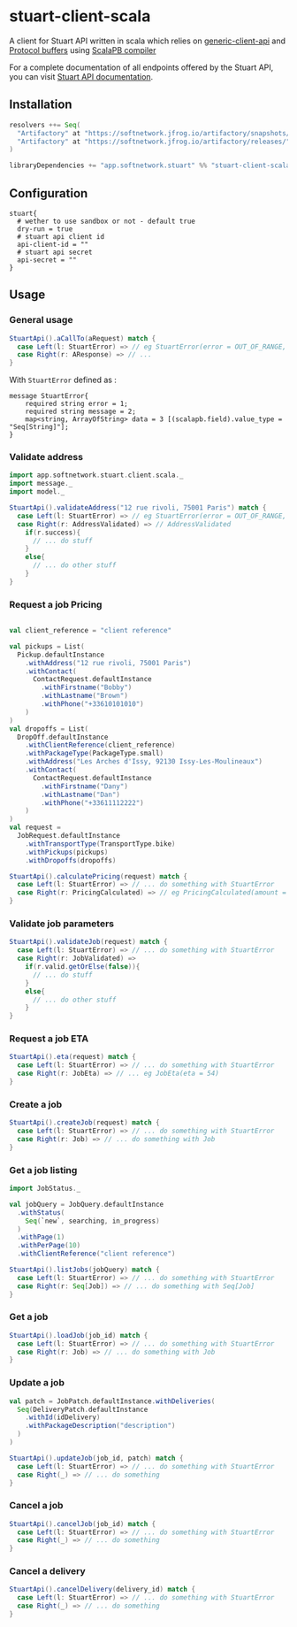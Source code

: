 # stuart-client-scala

A client for Stuart API written in scala which relies on [generic-client-api](https://github.com/fupelaqu/generic-client-api) and [Protocol buffers](https://developers.google.com/protocol-buffers/) using [ScalaPB compiler](https://scalapb.github.io/)

For a complete documentation of all endpoints offered by the Stuart API, you can visit [Stuart API documentation](https://stuart.api-docs.io).

## Installation

```scala
resolvers ++= Seq(
  "Artifactory" at "https://softnetwork.jfrog.io/artifactory/snapshots/",
  "Artifactory" at "https://softnetwork.jfrog.io/artifactory/releases/"
)

libraryDependencies += "app.softnetwork.stuart" %% "stuart-client-scala" % "0.1-SNAPSHOT"
```

## Configuration

```
stuart{
  # wether to use sandbox or not - default true
  dry-run = true
  # stuart api client id
  api-client-id = ""
  # stuart api secret
  api-secret = ""
}
```

## Usage

### General usage

```scala
StuartApi().aCallTo(aRequest) match {
  case Left(l: StuartError) => // eg StuartError(error = OUT_OF_RANGE, message = This location is out of range, data = Map())
  case Right(r: AResponse) => // ...
}
```

With `StuartError` defined as :

```
message StuartError{
    required string error = 1;
    required string message = 2;
    map<string, ArrayOfString> data = 3 [(scalapb.field).value_type = "Seq[String]"];
}
```

### Validate address

```scala
import app.softnetwork.stuart.client.scala._
import message._
import model._

StuartApi().validateAddress("12 rue rivoli, 75001 Paris") match {
  case Left(l: StuartError) => // eg StuartError(error = OUT_OF_RANGE, message = This location is out of range, data = Map())
  case Right(r: AddressValidated) => // AddressValidated
    if(r.success){
      // ... do stuff
    }
    else{
      // ... do other stuff
    }
}
```

### Request a job Pricing

```scala

val client_reference = "client reference"

val pickups = List(
  Pickup.defaultInstance
    .withAddress("12 rue rivoli, 75001 Paris")
    .withContact(
      ContactRequest.defaultInstance
        .withFirstname("Bobby")
        .withLastname("Brown")
        .withPhone("+33610101010")
    )
)
val dropoffs = List(
  DropOff.defaultInstance
    .withClientReference(client_reference)
    .withPackageType(PackageType.small)
    .withAddress("Les Arches d'Issy, 92130 Issy-Les-Moulineaux")
    .withContact(
      ContactRequest.defaultInstance
        .withFirstname("Dany")
        .withLastname("Dan")
        .withPhone("+33611112222")
    )
)
val request =
  JobRequest.defaultInstance
    .withTransportType(TransportType.bike)
    .withPickups(pickups)
    .withDropoffs(dropoffs)

StuartApi().calculatePricing(request) match {
  case Left(l: StuartError) => // ... do something with StuartError 
  case Right(r: PricingCalculated) => // eg PricingCalculated(amount = 17, currency = EUR)
}
```

### Validate job parameters

```scala
StuartApi().validateJob(request) match {
  case Left(l: StuartError) => // ... do something with StuartError 
  case Right(r: JobValidated) => 
    if(r.valid.getOrElse(false)){
      // ... do stuff
    }
    else{
      // ... do other stuff
    }
}
```

### Request a job ETA

```scala
StuartApi().eta(request) match {
  case Left(l: StuartError) => // ... do something with StuartError 
  case Right(r: JobEta) => // ... eg JobEta(eta = 54)
}
```

### Create a job

```scala
StuartApi().createJob(request) match {
  case Left(l: StuartError) => // ... do something with StuartError 
  case Right(r: Job) => // ... do something with Job
}
```

### Get a job listing

```scala
import JobStatus._

val jobQuery = JobQuery.defaultInstance
  .withStatus(
    Seq(`new`, searching, in_progress)
  )
  .withPage(1)
  .withPerPage(10)
  .withClientReference("client reference")

StuartApi().listJobs(jobQuery) match {
  case Left(l: StuartError) => // ... do something with StuartError 
  case Right(r: Seq[Job]) => // ... do something with Seq[Job]
}
```

### Get a job

```scala
StuartApi().loadJob(job_id) match {
  case Left(l: StuartError) => // ... do something with StuartError 
  case Right(r: Job) => // ... do something with Job
}
```

### Update a job

```scala
val patch = JobPatch.defaultInstance.withDeliveries(
  Seq(DeliveryPatch.defaultInstance
    .withId(idDelivery)
    .withPackageDescription("description")
  )
)

StuartApi().updateJob(job_id, patch) match {
  case Left(l: StuartError) => // ... do something with StuartError 
  case Right(_) => // ... do something
}
```

### Cancel a job

```scala
StuartApi().cancelJob(job_id) match {
  case Left(l: StuartError) => // ... do something with StuartError 
  case Right(_) => // ... do something
}
```

### Cancel a delivery

```scala
StuartApi().cancelDelivery(delivery_id) match {
  case Left(l: StuartError) => // ... do something with StuartError 
  case Right(_) => // ... do something
}
```
